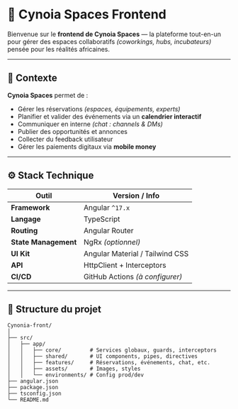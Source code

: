 # 🚀 Cynoia Spaces Frontend

Bienvenue sur le **frontend de Cynoia Spaces** — la plateforme tout-en-un pour gérer des espaces collaboratifs *(coworkings, hubs, incubateurs)* pensée pour les réalités africaines.

---

## 📌 Contexte

**Cynoia Spaces** permet de :
- Gérer les réservations *(espaces, équipements, experts)*
- Planifier et valider des événements via un **calendrier interactif**
- Communiquer en interne *(chat : channels & DMs)*
- Publier des opportunités et annonces
- Collecter du feedback utilisateur
- Gérer les paiements digitaux via **mobile money**

---

## ⚙️ Stack Technique

| Outil               | Version / Info               |
|---------------------|------------------------------|
| **Framework**       | Angular `^17.x`              |
| **Langage**         | TypeScript                   |
| **Routing**         | Angular Router               |
| **State Management**| NgRx *(optionnel)*           |
| **UI Kit**          | Angular Material / Tailwind CSS |
| **API**             | HttpClient + Interceptors    |
| **CI/CD**           | GitHub Actions *(à configurer)* |

---

## 📂 Structure du projet

```plaintext
Cynonia-front/
│
├── src/
│   ├── app/
│   │   ├── core/         # Services globaux, guards, interceptors
│   │   ├── shared/       # UI components, pipes, directives
│   │   ├── features/     # Réservations, événements, chat, etc.
│   │   ├── assets/       # Images, styles
│   │   └── environments/ # Config prod/dev
├── angular.json
├── package.json
├── tsconfig.json
└── README.md
